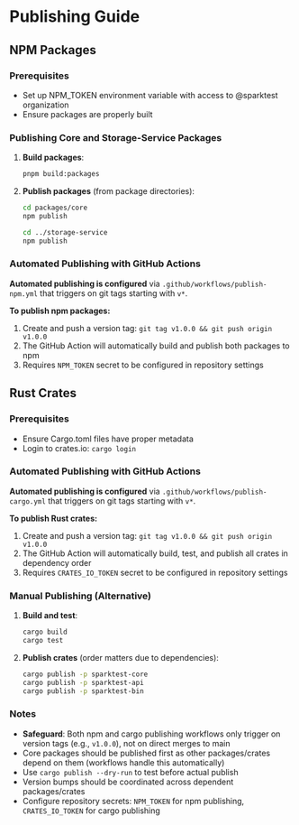 # Publishing Guide

## NPM Packages

### Prerequisites
- Set up NPM_TOKEN environment variable with access to @sparktest organization
- Ensure packages are properly built

### Publishing Core and Storage-Service Packages

1. **Build packages**:
   ```bash
   pnpm build:packages
   ```

2. **Publish packages** (from package directories):
   ```bash
   cd packages/core
   npm publish
   
   cd ../storage-service
   npm publish
   ```

### Automated Publishing with GitHub Actions

**Automated publishing is configured** via `.github/workflows/publish-npm.yml` that triggers on git tags starting with `v*`.

**To publish npm packages:**
1. Create and push a version tag: `git tag v1.0.0 && git push origin v1.0.0`
2. The GitHub Action will automatically build and publish both packages to npm
3. Requires `NPM_TOKEN` secret to be configured in repository settings

## Rust Crates

### Prerequisites
- Ensure Cargo.toml files have proper metadata
- Login to crates.io: `cargo login`

### Automated Publishing with GitHub Actions

**Automated publishing is configured** via `.github/workflows/publish-cargo.yml` that triggers on git tags starting with `v*`.

**To publish Rust crates:**
1. Create and push a version tag: `git tag v1.0.0 && git push origin v1.0.0`
2. The GitHub Action will automatically build, test, and publish all crates in dependency order
3. Requires `CRATES_IO_TOKEN` secret to be configured in repository settings

### Manual Publishing (Alternative)

1. **Build and test**:
   ```bash
   cargo build
   cargo test
   ```

2. **Publish crates** (order matters due to dependencies):
   ```bash
   cargo publish -p sparktest-core
   cargo publish -p sparktest-api
   cargo publish -p sparktest-bin
   ```

### Notes
- **Safeguard**: Both npm and cargo publishing workflows only trigger on version tags (e.g., `v1.0.0`), not on direct merges to main
- Core packages should be published first as other packages/crates depend on them (workflows handle this automatically)
- Use `cargo publish --dry-run` to test before actual publish
- Version bumps should be coordinated across dependent packages/crates
- Configure repository secrets: `NPM_TOKEN` for npm publishing, `CRATES_IO_TOKEN` for cargo publishing

